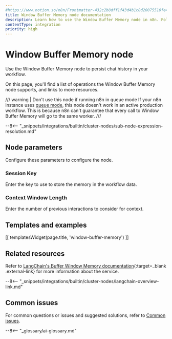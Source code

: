 ```yaml
---
#https://www.notion.so/n8n/Frontmatter-432c2b8dff1f43d4b1c8d20075510fe4
title: Window Buffer Memory node documentation
description: Learn how to use the Window Buffer Memory node in n8n. Follow technical documentation to integrate Window Buffer Memory node into your workflows.
contentType: integration
priority: high
---
```


# Window Buffer Memory node

Use the Window Buffer Memory node to persist chat history in your workflow.

On this page, you'll find a list of operations the Window Buffer Memory node supports, and links to more resources.

/// warning | Don't use this node if running n8n in queue mode
If your n8n instance uses [queue mode](/hosting/scaling/queue-mode/), this node doesn't work in an active production workflow. This is because n8n can't guarantee that every call to Window Buffer Memory will go to the same worker.
///

--8<-- "_snippets/integrations/builtin/cluster-nodes/sub-node-expression-resolution.md"

## Node parameters

Configure these parameters to configure the node.

### Session Key

Enter the key to use to store the memory in the workflow data.

### Context Window Length

Enter the number of previous interactions to consider for context.

## Templates and examples

<!-- see https://www.notion.so/n8n/Pull-in-templates-for-the-integrations-pages-37c716837b804d30a33b47475f6e3780 -->
[[ templatesWidget(page.title, 'window-buffer-memory') ]]

## Related resources

Refer to [LangChain's Buffer Window Memory documentation](https://v03.api.js.langchain.com/classes/langchain.memory.BufferWindowMemory.html){:target=_blank .external-link} for more information about the service.

--8<-- "_snippets/integrations/builtin/cluster-nodes/langchain-overview-link.md"

## Common issues

For common questions or issues and suggested solutions, refer to [Common issues](/integrations/builtin/cluster-nodes/sub-nodes/n8n-nodes-langchain.memorybufferwindow/common-issues/).

--8<-- "_glossary/ai-glossary.md"
